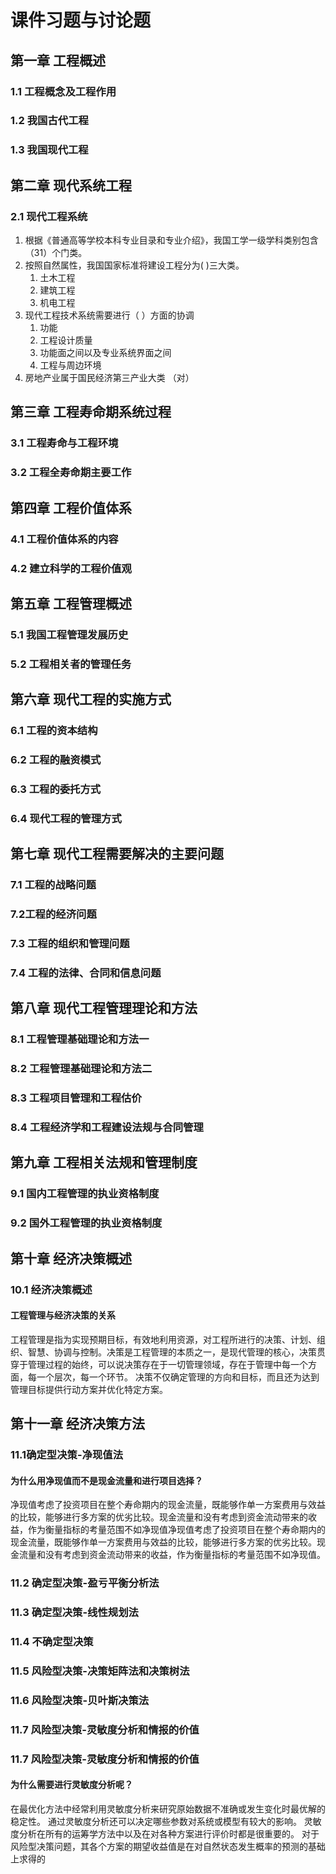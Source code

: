 # 课件习题与讨论题

## 第一章 工程概述

### 1.1 工程概念及工程作用

### 1.2 我国古代工程

### 1.3 我国现代工程

## 第二章 现代系统工程

### 2.1 现代工程系统

1. 根据《普通高等学校本科专业目录和专业介绍》，我国工学一级学科类别包含（31）个门类。
2. 按照自然属性，我国国家标准将建设工程分为(     )三大类。
   1. 土木工程
   2. 建筑工程
   3. 机电工程
3. 现代工程技术系统需要进行（    ）方面的协调
   1. 功能 
   2. 工程设计质量 
   3. 功能面之间以及专业系统界面之间
   4. 工程与周边环境
4. 房地产业属于国民经济第三产业大类 （对）

## 第三章 工程寿命期系统过程

### 3.1 工程寿命与工程环境

### 3.2 工程全寿命期主要工作

## 第四章 工程价值体系

### 4.1 工程价值体系的内容

### 4.2 建立科学的工程价值观

## 第五章 工程管理概述

### 5.1 我国工程管理发展历史

### 5.2 工程相关者的管理任务

## 第六章 现代工程的实施方式

### 6.1 工程的资本结构

### 6.2 工程的融资模式

### 6.3 工程的委托方式

### 6.4 现代工程的管理方式

## 第七章 现代工程需要解决的主要问题

### 7.1 工程的战略问题

### 7.2工程的经济问题

### 7.3 工程的组织和管理问题

### 7.4 工程的法律、合同和信息问题

## 第八章 现代工程管理理论和方法

### 8.1 工程管理基础理论和方法一

### 8.2 工程管理基础理论和方法二

### 8.3 工程项目管理和工程估价

### 8.4 工程经济学和工程建设法规与合同管理

## 第九章 工程相关法规和管理制度

### 9.1 国内工程管理的执业资格制度

### 9.2 国外工程管理的执业资格制度

## 第十章 经济决策概述

### 10.1 经济决策概述

#### 工程管理与经济决策的关系

工程管理是指为实现预期目标，有效地利用资源，对工程所进行的决策、计划、组织、智慧、协调与控制。决策是工程管理的本质之一，是现代管理的核心，决策贯穿于管理过程的始终，可以说决策存在于一切管理领域，存在于管理中每一个方面，每一个层次，每一个环节。 决策不仅确定管理的方向和目标，而且还为达到管理目标提供行动方案并优化特定方案。

## 第十一章 经济决策方法

### 11.1确定型决策-净现值法

#### 为什么用净现值而不是现金流量和进行项目选择？

净现值考虑了投资项目在整个寿命期内的现金流量，既能够作单一方案费用与效益的比较，能够进行多方案的优劣比较。现金流量和没有考虑到资金流动带来的收益，作为衡量指标的考量范围不如净现值净现值考虑了投资项目在整个寿命期内的现金流量，既能够作单一方案费用与效益的比较，能够进行多方案的优劣比较。现金流量和没有考虑到资金流动带来的收益，作为衡量指标的考量范围不如净现值。

### 11.2 确定型决策-盈亏平衡分析法

### 11.3 确定型决策-线性规划法

### 11.4 不确定型决策

### 11.5 风险型决策-决策矩阵法和决策树法

### 11.6 风险型决策-贝叶斯决策法

### 11.7 风险型决策-灵敏度分析和情报的价值

### 11.7 风险型决策-灵敏度分析和情报的价值

#### 为什么需要进行灵敏度分析呢？

在最优化方法中经常利用灵敏度分析来研究原始数据不准确或发生变化时最优解的稳定性。 通过灵敏度分析还可以决定哪些参数对系统或模型有较大的影响。 灵敏度分析在所有的运筹学方法中以及在对各种方案进行评价时都是很重要的。 对于风险型决策问题，其各个方案的期望收益值是在对自然状态发生概率的预测的基础上求得的